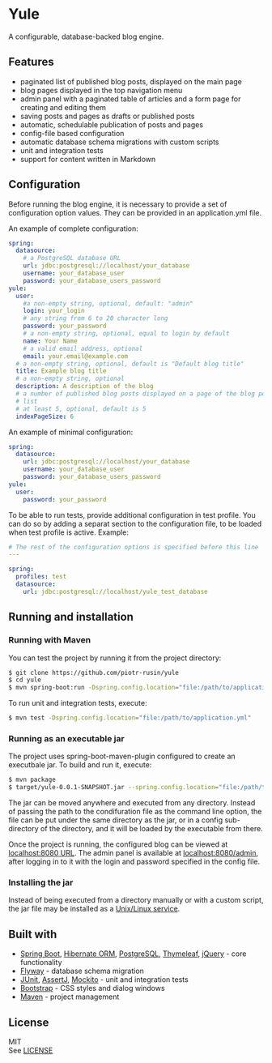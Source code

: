 # Yule

A configurable, database-backed blog engine.

## Features

* paginated list of published blog posts, displayed on the main page
* blog pages displayed in the top navigation menu
* admin panel with a paginated table of articles and a form page for creating and editing them
* saving posts and pages as drafts or published posts
* automatic, schedulable publication of posts and pages
* config-file based configuration
* automatic database schema migrations with custom scripts
* unit and integration tests
* support for content written in Markdown

## Configuration

Before running the blog engine, it is necessary to provide a set of configuration option values. They can be provided in an application.yml file.

An example of complete configuration:

```yaml
spring:
  datasource:
    # a PostgreSQL database URL
    url: jdbc:postgresql://localhost/your_database
    username: your_database_user
    password: your_database_users_password
yule:
  user:
    #a non-empty string, optional, default: "admin"
    login: your_login
    # any string from 6 to 20 character long
    password: your_password
    # a non-empty string, optional, equal to login by default
    name: Your Name
    # a valid email address, optional
    email: your.email@example.com
  # a non-empty string, optional, default is "Default blog title"
  title: Example blog title
  # a non-empty string, optional
  description: A description of the blog
  # a number of published blog posts displayed on a page of the blog post
  # list
  # at least 5, optional, default is 5
  indexPageSize: 6
```

An example of minimal configuration:

```yaml
spring:
  datasource:
    url: jdbc:postgresql://localhost/your_database
    username: your_database_user
    password: your_database_users_password
yule:
  user:
    password: your_password
```

To be able to run tests, provide additional configuration in test profile. You can do so by adding a separat section to the configuration file, to be loaded when test profile is active. Example:

```yaml
# The rest of the configuration options is specified before this line
---

spring:
  profiles: test
  datasource:
    url: jdbc:postgresql://localhost/yule_test_database
```

## Running and installation

### Running with Maven

You can test the project by running it from the project directory:

```bash
$ git clone https://github.com/piotr-rusin/yule
$ cd yule
$ mvn spring-boot:run -Dspring.config.location="file:/path/to/application.yml"
```

To run unit and integration tests, execute:

```bash
$ mvn test -Dspring.config.location="file:/path/to/application.yml"
```

### Running as an executable jar

The project uses spring-boot-maven-plugin configured to create an executbale jar. To build and run it, execute:

```bash
$ mvn package
$ target/yule-0.0.1-SNAPSHOT.jar --spring.config.location="file:/path/to/application.yml"
```

The jar can be moved anywhere and executed from any directory. Instead of passing the path to the condifuration file as the command line option, the file can be put under the same directory as the jar, or in a config sub-directory of the directory, and it will be loaded by the executable from there.

Once the project is running, the configured blog can be viewed at [localhost:8080 URL](localhost:8080). The admin panel is available at [localhost:8080/admin](localhost:8080/admin), after logging in to it with the login and password specified in the config file.

### Installing the jar

Instead of being executed from a directory manually or with a custom script, the jar file may be installed as a [Unix/Linux service](https://docs.spring.io/spring-boot/docs/current/reference/html/deployment-install.html#deployment-service).

## Built with

* [Spring Boot][1], [Hibernate ORM][2], [PostgreSQL][3], [Thymeleaf][4], [jQuery][5] - core functionality
* [Flyway][6] - database schema migration
* [JUnit][7], [AssertJ][8], [Mockito][9] - unit and integration tests
* [Bootstrap][11] - CSS styles and dialog windows
* [Maven][10] - project management

[1]: https://projects.spring.io/spring-boot/
[2]: http://hibernate.org/orm/
[3]: https://www.postgresql.org/
[4]: http://www.thymeleaf.org/
[5]: https://jquery.com/
[6]: https://flywaydb.org/
[7]: http://junit.org/junit4/
[8]: http://joel-costigliola.github.io/assertj/
[9]: http://site.mockito.org/
[10]: https://maven.apache.org/
[11]: https://getbootstrap.com/

## License

MIT <br>
See [LICENSE](https://github.com/piotr-rusin/yule/blob/master/LICENSE)

